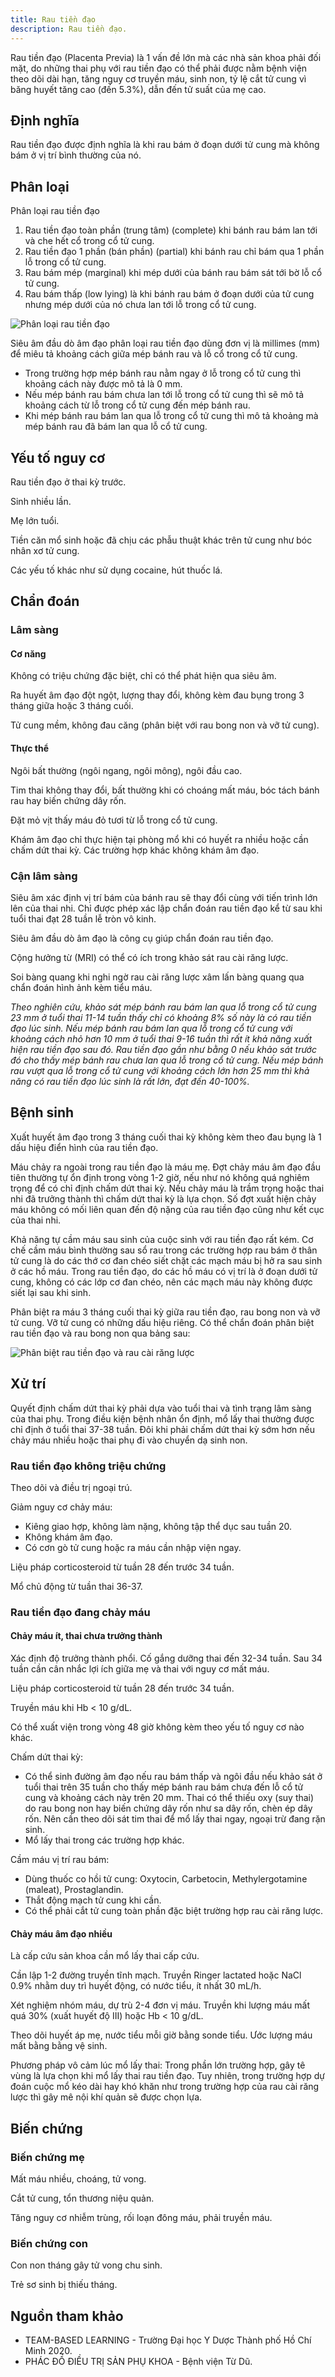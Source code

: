 ```yaml
---
title: Rau tiền đạo
description: Rau tiền đạo.
---
```


Rau tiền đạo (Placenta Previa) là 1 vấn đề lớn mà các nhà sản khoa phải đối mặt, do những thai phụ với rau tiền đạo có thể phải được nằm bệnh viện theo dõi dài hạn, tăng nguy cơ truyền máu, sinh non, tỷ lệ cắt tử cung vì băng huyết tăng cao (đến 5.3%), dẫn đến tử suất của mẹ cao.

## Định nghĩa

Rau tiền đạo được định nghĩa là khi rau bám ở đoạn dưới tử cung mà không bám ở vị trí bình thường của nó.

## Phân loại

Phân loại rau tiền đạo

1. Rau tiền đạo toàn phần (trung tâm) (complete) khi bánh rau bám lan tới và che hết cổ trong cổ tử cung.
2. Rau tiền đạo 1 phần (bán phần) (partial) khi bánh rau chỉ bám qua 1 phần lỗ trong cổ tử cung.
3. Rau bám mép (marginal) khi mép dưới của bánh rau bám sát tới bờ lỗ cổ tử cung.
4. Rau bám thấp (low lying) là khi bánh rau bám ở đoạn dưới của tử cung nhưng mép dưới của nó chưa lan tới lỗ trong cổ tử cung.

![Phân loại rau tiền đạo](../../../assets/san-khoa/rau-tien-dao/phan-loai-rau-tien-dao.png)

Siêu âm đầu dò âm đạo phân loại rau tiền đạo dùng đơn vị là millimes (mm) để miêu tả khoảng cách giữa mép bánh rau và lỗ cổ trong cổ tử cung.

- Trong trường hợp mép bánh rau nằm ngay ở lỗ trong cổ tử cung thì khoảng cách này được mô tả là 0 mm.
- Nếu mép bánh rau bám chưa lan tới lỗ trong cổ tử cung thì sẽ mô tả khoảng cách từ lỗ trong cổ tử cung đến mép bánh rau.
- Khi mép bánh rau bám lan qua lỗ trong cổ tử cung thì mô tả khoảng mà mép bánh rau đã bám lan qua lỗ cổ tử cung.

## Yếu tố nguy cơ

Rau tiền đạo ở thai kỳ trước.

Sinh nhiều lần.

Mẹ lớn tuổi.

Tiền căn mổ sinh hoặc đã chịu các phẫu thuật khác trên tử cung như bóc nhân xơ tử cung.

Các yếu tố khác như sử dụng cocaine, hút thuốc lá.

## Chẩn đoán

### Lâm sàng

#### Cơ năng

Không có triệu chứng đặc biệt, chỉ có thể phát hiện qua siêu âm.

Ra huyết âm đạo đột ngột, lượng thay đổi, không kèm đau bụng trong 3 tháng giữa hoặc 3 tháng cuối.

Tử cung mềm, không đau căng (phân biệt với rau bong non và vỡ tử cung).

#### Thực thể

Ngôi bất thường (ngôi ngang, ngôi mông), ngôi đầu cao.

Tim thai không thay đổi, bất thường khi có choáng mất máu, bóc tách bánh rau hay biến chứng dây rốn.

Đặt mỏ vịt thấy máu đỏ tươi từ lỗ trong cổ tử cung.

Khám âm đạo chỉ thực hiện tại phòng mổ khi có huyết ra nhiều hoặc cần chấm dứt thai kỳ. Các trường hợp khác không khám âm đạo.

### Cận lâm sàng

Siêu âm xác định vị trí bám của bánh rau sẽ thay đổi cùng với tiến trình lớn lên của thai nhi. Chỉ được phép xác lập chẩn đoán rau tiền đạo kể từ sau khi tuổi thai đạt 28 tuần lễ tròn vô kinh.

Siêu âm đầu dò âm đạo là công cụ giúp chẩn đoán rau tiền đạo.

Cộng hưởng từ (MRI) có thể có ích trong khảo sát rau cài răng lược.

Soi bàng quang khi nghi ngờ rau cài răng lược xâm lấn bàng quang qua chẩn đoán hình ảnh kèm tiểu máu.

_Theo nghiên cứu, khảo sát mép bánh rau bám lan qua lỗ trong cổ tử cung 23 mm ở tuổi thai 11-14 tuần thấy chỉ có khoảng 8% số này là có rau tiền đạo lúc sinh. Nếu mép bánh rau bám lan qua lỗ trong cổ tử cung với khoảng cách nhỏ hơn 10 mm ở tuổi thai 9-16 tuần thì rất ít khả năng xuất hiện rau tiền đạo sau đó. Rau tiền đạo gần như bằng 0 nếu khảo sát trước đó cho thấy mép bánh rau chưa lan qua lỗ trong cổ tử cung. Nếu mép bánh rau vượt qua lỗ trong cổ tử cung với khoảng cách lớn hơn 25 mm thì khả năng có rau tiền đạo lúc sinh là rất lớn, đạt đến 40-100%._

## Bệnh sinh

Xuất huyết âm đạo trong 3 tháng cuối thai kỳ không kèm theo đau bụng là 1 dấu hiệu điển hình của rau tiền đạo.

Máu chảy ra ngoài trong rau tiền đạo là máu mẹ. Đợt chảy máu âm đạo đầu tiên thường tự ổn định trong vòng 1-2 giờ, nếu như nó không quá nghiêm trọng để có chỉ định chấm dứt thai kỳ. Nếu chảy máu là trầm trọng hoặc thai nhi đã trưởng thành thì chấm dứt thai kỳ là lựa chọn. Số đợt xuất hiện chảy máu không có mối liên quan đến độ nặng của rau tiền đạo cũng như kết cục của thai nhi.

Khả năng tự cầm máu sau sinh của cuộc sinh với rau tiền đạo rất kém. Cơ chế cầm máu bình thường sau sổ rau trong các trường hợp rau bám ở thân tử cung là do các thớ cơ đan chéo siết chặt các mạch máu bị hở ra sau sinh ở các hồ máu. Trong rau tiền đạo, do các hồ máu có vị trí là ở đoạn dưới tử cung, không có các lớp cơ đan chéo, nên các mạch máu này không được siết lại sau khi sinh.

Phân biệt ra máu 3 tháng cuối thai kỳ giữa rau tiền đạo, rau bong non và vỡ tử cung. Vỡ tử cung có những dấu hiệu riêng. Có thể chẩn đoán phân biệt rau tiền đạo và rau bong non qua bảng sau:

![Phân biệt rau tiền đạo và rau cài răng lược](../../../assets/san-khoa/rau-tien-dao/phan-biet-rau-tien-dao-va-rau-cai-rang-luoc.png)

## Xử trí

Quyết định chấm dứt thai kỳ phải dựa vào tuổi thai và tình trạng lâm sàng của thai phụ. Trong điều kiện bệnh nhân ổn định, mổ lấy thai thường được chỉ định ở tuổi thai 37-38 tuần. Đôi khi phải chấm dứt thai kỳ sớm hơn nếu chảy máu nhiều hoặc thai phụ đi vào chuyển dạ sinh non.

### Rau tiền đạo không triệu chứng

Theo dõi và điều trị ngoại trú.

Giảm nguy cơ chảy máu:

- Kiêng giao hợp, không làm nặng, không tập thể dục sau tuần 20.
- Không khám âm đạo.
- Có cơn gò tử cung hoặc ra máu cần nhập viện ngay.

Liệu pháp corticosteroid từ tuần 28 đến trước 34 tuần.

Mổ chủ động từ tuần thai 36-37.

### Rau tiền đạo đang chảy máu

#### Chảy máu ít, thai chưa trưởng thành

Xác định độ trưởng thành phổi. Cố gắng dưỡng thai đến 32-34 tuần. Sau 34 tuần cần cân nhắc lợi ích giữa mẹ và thai với nguy cơ mất máu.

Liệu pháp corticosteroid từ tuần 28 đến trước 34 tuần.

Truyền máu khi Hb < 10 g/dL.

Có thể xuất viện trong vòng 48 giờ không kèm theo yếu tố nguy cơ nào khác.

Chấm dứt thai kỳ:

- Có thể sinh đường âm đạo nếu rau bám thấp và ngôi đầu nếu khảo sát ở tuổi thai trên 35 tuần cho thấy mép bánh rau bám chưa đến lỗ cổ tử cung và khoảng cách này trên 20 mm. Thai có thể thiếu oxy (suy thai) do rau bong non hay biến chứng dây rốn như sa dây rốn, chèn ép dây rốn. Nên cần theo dõi sát tim thai để mổ lấy thai ngay, ngoại trừ đang rặn sinh.
- Mổ lấy thai trong các trường hợp khác.

Cầm máu vị trí rau bám:

- Dùng thuốc co hồi tử cung: Oxytocin, Carbetocin, Methylergotamine (maleat), Prostaglandin.
- Thắt động mạch tử cung khi cần.
- Có thể phải cắt tử cung toàn phần đặc biệt trường hợp rau cài răng lược.

#### Chảy máu âm đạo nhiều

Là cấp cứu sản khoa cần mổ lấy thai cấp cứu.

Cần lập 1-2 đường truyền tĩnh mạch. Truyền Ringer lactated hoặc NaCl 0.9% nhằm duy trì huyết động, có nước tiểu, ít nhất 30 mL/h.

Xét nghiệm nhóm máu, dự trù 2-4 đơn vị máu. Truyền khi lượng máu mất quá 30% (xuất huyết độ III) hoặc Hb < 10 g/dL.

Theo dõi huyết áp mẹ, nước tiểu mỗi giờ bằng sonde tiểu. Ước lượng máu mất bằng bằng vệ sinh.

Phương pháp vô cảm lúc mổ lấy thai: Trong phần lớn trường hợp, gây tê vùng là lựa chọn khi mổ lấy thai rau tiền đạo. Tuy nhiên, trong trường hợp dự đoán cuộc mổ kéo dài hay khó khăn như trong trường hợp của rau cài răng lược thì gây mê nội khí quản sẽ được chọn lựa.

## Biến chứng

### Biến chứng mẹ

Mất máu nhiều, choáng, tử vong.

Cắt tử cung, tổn thương niệu quản.

Tăng nguy cơ nhiễm trùng, rối loạn đông máu, phải truyền máu.

### Biến chứng con

Con non tháng gây tử vong chu sinh.

Trẻ sơ sinh bị thiếu tháng.

## Nguồn tham khảo

- TEAM-BASED LEARNING - Trường Đại học Y Dược Thành phố Hồ Chí Minh 2020.
- PHÁC ĐỒ ĐIỀU TRỊ SẢN PHỤ KHOA - Bệnh viện Từ Dũ.
